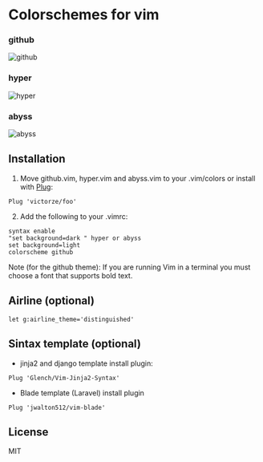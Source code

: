 # Colorschemes for vim

### github
![github](https://raw.githubusercontent.com/victorze/foo/master/img/foo-github.png)

### hyper
![hyper](https://raw.githubusercontent.com/victorze/foo/master/img/hyper.png)

### abyss
![abyss](https://raw.githubusercontent.com/victorze/foo/master/img/abyss.png)


## Installation
1. Move github.vim, hyper.vim and abyss.vim to your .vim/colors
or install with [Plug](https://github.com/junegunn/vim-plug):

```vim
Plug 'victorze/foo'
```

2. Add the following to your .vimrc:

```vim
syntax enable
"set background=dark " hyper or abyss
set background=light
colorscheme github
```

Note (for the github theme): If you are running Vim in a terminal you must choose a font that supports bold text.

## Airline (optional)

```vim
let g:airline_theme='distinguished'
```

## Sintax template (optional)

- jinja2 and django template install plugin:

```vim
Plug 'Glench/Vim-Jinja2-Syntax'
```

- Blade template (Laravel) install plugin
```vim
Plug 'jwalton512/vim-blade'
```

License
---
MIT
